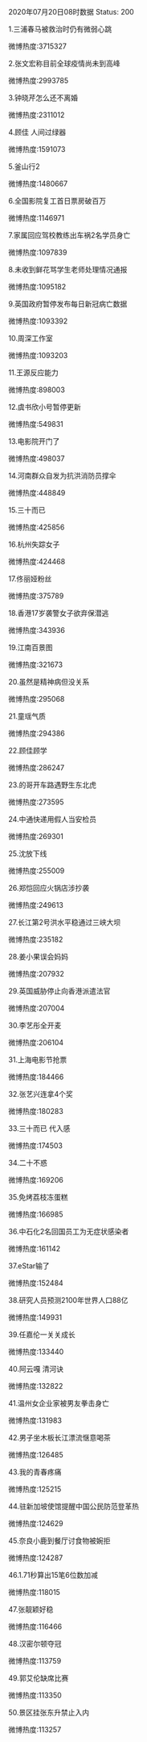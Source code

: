 2020年07月20日08时数据
Status: 200

1.三浦春马被救治时仍有微弱心跳

微博热度:3715327

2.张文宏称目前全球疫情尚未到高峰

微博热度:2993785

3.钟晓芹怎么还不离婚

微博热度:2311012

4.顾佳 人间过绿器

微博热度:1591073

5.釜山行2

微博热度:1480667

6.全国影院复工首日票房破百万

微博热度:1146971

7.家属回应驾校教练出车祸2名学员身亡

微博热度:1097839

8.未收到鲜花骂学生老师处理情况通报

微博热度:1095182

9.英国政府暂停发布每日新冠病亡数据

微博热度:1093392

10.周深工作室

微博热度:1093203

11.王源反应能力

微博热度:898003

12.虞书欣小号暂停更新

微博热度:549831

13.电影院开门了

微博热度:498037

14.河南群众自发为抗洪消防员撑伞

微博热度:448849

15.三十而已

微博热度:425856

16.杭州失踪女子

微博热度:424468

17.佟丽娅粉丝

微博热度:375789

18.香港17岁袭警女子欲弃保潜逃

微博热度:343936

19.江南百景图

微博热度:321673

20.虽然是精神病但没关系

微博热度:295068

21.童瑶气质

微博热度:294386

22.顾佳顾学

微博热度:286247

23.的哥开车路遇野生东北虎

微博热度:273595

24.中通快递用假人当安检员

微博热度:269301

25.沈放下线

微博热度:255009

26.郑恺回应火锅店涉抄袭

微博热度:249613

27.长江第2号洪水平稳通过三峡大坝

微博热度:235182

28.姜小果误会妈妈

微博热度:207932

29.英国威胁停止向香港派遣法官

微博热度:207004

30.李艺彤全开麦

微博热度:206104

31.上海电影节抢票

微博热度:184466

32.张艺兴连拿4个奖

微博热度:180283

33.三十而已 代入感

微博热度:174503

34.二十不惑

微博热度:169206

35.免烤荔枝冻蛋糕

微博热度:166985

36.中石化2名回国员工为无症状感染者

微博热度:161142

37.eStar输了

微博热度:152484

38.研究人员预测2100年世界人口88亿

微博热度:149931

39.任嘉伦一关关成长

微博热度:133440

40.阿云嘎 清河诀

微博热度:132822

41.温州女企业家被男友拳击身亡

微博热度:131983

42.男子坐木板长江漂流惬意喝茶

微博热度:126485

43.我的青春疼痛

微博热度:125215

44.驻新加坡使馆提醒中国公民防范登革热

微博热度:124629

45.奈良小鹿到餐厅讨食物被婉拒

微博热度:124287

46.1.71秒算出15笔6位数加减

微博热度:118015

47.张靓颖好稳

微博热度:116466

48.汉密尔顿夺冠

微博热度:113759

49.郭艾伦缺席比赛

微博热度:113350

50.景区挂张东升禁止入内

微博热度:113257

